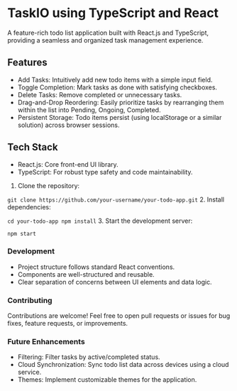# TaskIO using TypeScript and React

A feature-rich todo list application built with React.js and TypeScript, providing a seamless and organized task management experience.

## Features

- Add Tasks: Intuitively add new todo items with a simple input field.
- Toggle Completion: Mark tasks as done with satisfying checkboxes.
- Delete Tasks: Remove completed or unnecessary tasks.
- Drag-and-Drop Reordering: Easily prioritize tasks by rearranging them within the list into Pending, Ongoing, Completed.
- Persistent Storage: Todo items persist (using localStorage or a similar solution) across browser sessions.
  
## Tech Stack

- React.js: Core front-end UI library.
- TypeScript: For robust type safety and code maintainability.

1. Clone the repository:

`
git clone https://github.com/your-username/your-todo-app.git
`
2. Install dependencies:

`
cd your-todo-app
npm install
`
3. Start the development server:

`
npm start
`

### Development

- Project structure follows standard React conventions.
- Components are well-structured and reusable.
- Clear separation of concerns between UI elements and data logic.

### Contributing

Contributions are welcome! Feel free to open pull requests or issues for bug fixes, feature requests, or improvements.

### Future Enhancements

- Filtering: Filter tasks by active/completed status.
- Cloud Synchronization: Sync todo list data across devices using a cloud service.
- Themes: Implement customizable themes for the application.
